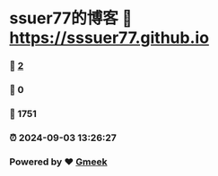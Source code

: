 # ssuer77的博客 :link: https://sssuer77.github.io 
### :page_facing_up: [2](https://sssuer77.github.io/tag.html) 
### :speech_balloon: 0 
### :hibiscus: 1751 
### :alarm_clock: 2024-09-03 13:26:27 
### Powered by :heart: [Gmeek](https://github.com/Meekdai/Gmeek)

